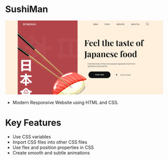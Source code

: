 # SushiMan
![Sushi](Sushi.png)








- Modern Responsive Website using HTML and CSS.




# Key Features
- Use CSS variables
- Import CSS files into other CSS files
- Use flex and position properties in CSS
- Create smooth and subtle animations



